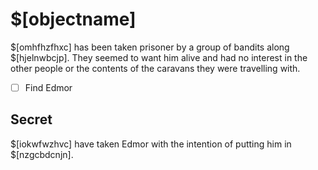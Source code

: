 # $[objectname]

$[omhfhzfhxc] has been taken prisoner by a group of bandits along $[hjelnwbcjp]. They seemed to want him alive and had no interest in the other people or the contents of the caravans they were travelling with.

- [ ] Find Edmor

## Secret

$[iokwfwzhvc] have taken Edmor with the intention of putting him in $[nzgcbdcnjn].